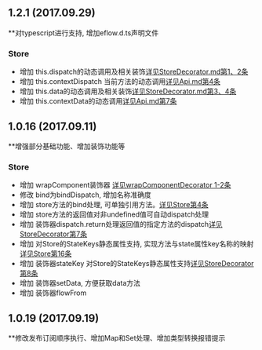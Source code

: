 ## 1.2.1 (2017.09.29)

**对typescript进行支持, 增加eflow.d.ts声明文件

### Store
* 增加 this.dispatch的动态调用及相关装饰[详见StoreDecorator.md第1、2条](./docs/StoreDecorator.md)
* 增加 this.contextDispatch 当前方法的动态调用[详见Api.md第4条](./docs/Api.md)
* 增加 this.data的动态调用及相关装饰[详见StoreDecorator.md第3、4条](./docs/StoreDecorator.md)
* 增加 this.contextData的动态调用[详见Api.md第7条](./docs/Api.md)


## 1.0.16 (2017.09.11)

**增强部分基础功能、增加装饰功能等

### Store
* 增加 wrapComponent装饰器 [详见wrapComponentDecorator 1-2条](./docs/wrapComponentDecorator.md)
* 修改 bind为bindDispatch, 增加名称准确度
* 增加 store方法的bind处理, 可单独引用方法。[详见Store第4条](./docs/Store.md)
* 增加 store方法的返回值对非undefined值可自动dispatch处理
* 增加 装饰器dispatch.return处理返回值的指定方法的dispatch[详见StoreDecorator第7条](./docs/StoreDecorator.md)
* 增加 对Store的StateKeys静态属性支持, 实现方法与state属性key名称的映射[详见Store第16条](./docs/Store.md)
* 增加 装饰器stateKey 对Store的StateKeys静态属性支持[详见StoreDecorator第8条](./docs/StoreDecorator.md)
* 增加 装饰器setData, 方便获取data方法
* 增加 装饰器flowFrom


## 1.0.19 (2017.09.19)

**修改发布订阅顺序执行、增加Map和Set处理、增加类型转换报错提示
